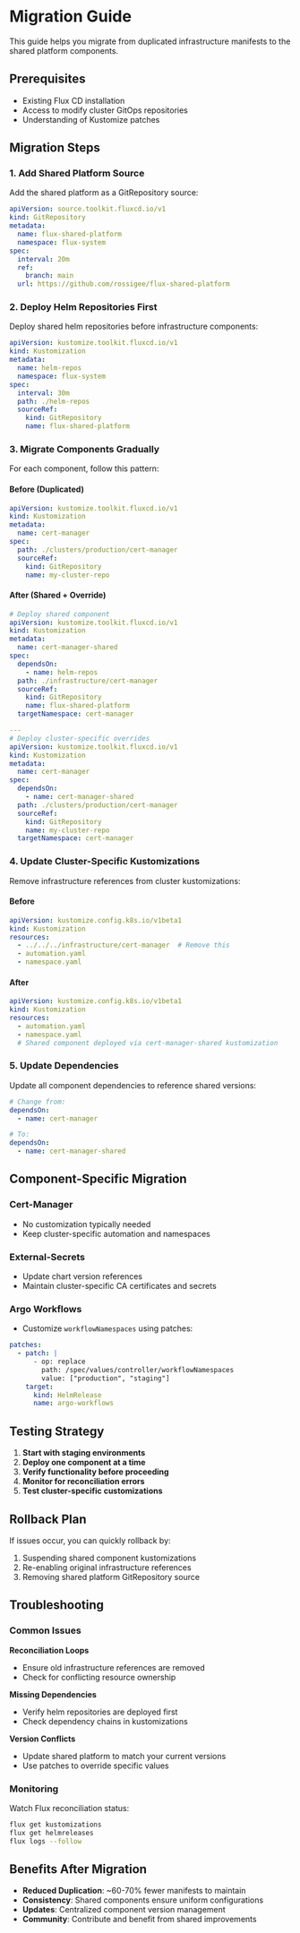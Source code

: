 # Migration Guide

This guide helps you migrate from duplicated infrastructure manifests to the shared platform components.

## Prerequisites

- Existing Flux CD installation
- Access to modify cluster GitOps repositories
- Understanding of Kustomize patches

## Migration Steps

### 1. Add Shared Platform Source

Add the shared platform as a GitRepository source:

```yaml
apiVersion: source.toolkit.fluxcd.io/v1
kind: GitRepository
metadata:
  name: flux-shared-platform
  namespace: flux-system
spec:
  interval: 20m
  ref:
    branch: main
  url: https://github.com/rossigee/flux-shared-platform
```

### 2. Deploy Helm Repositories First

Deploy shared helm repositories before infrastructure components:

```yaml
apiVersion: kustomize.toolkit.fluxcd.io/v1
kind: Kustomization
metadata:
  name: helm-repos
  namespace: flux-system
spec:
  interval: 30m
  path: ./helm-repos
  sourceRef:
    kind: GitRepository
    name: flux-shared-platform
```

### 3. Migrate Components Gradually

For each component, follow this pattern:

#### Before (Duplicated)
```yaml
apiVersion: kustomize.toolkit.fluxcd.io/v1
kind: Kustomization
metadata:
  name: cert-manager
spec:
  path: ./clusters/production/cert-manager
  sourceRef:
    kind: GitRepository
    name: my-cluster-repo
```

#### After (Shared + Override)
```yaml
# Deploy shared component
apiVersion: kustomize.toolkit.fluxcd.io/v1
kind: Kustomization
metadata:
  name: cert-manager-shared
spec:
  dependsOn:
    - name: helm-repos
  path: ./infrastructure/cert-manager
  sourceRef:
    kind: GitRepository
    name: flux-shared-platform
  targetNamespace: cert-manager

---
# Deploy cluster-specific overrides
apiVersion: kustomize.toolkit.fluxcd.io/v1
kind: Kustomization
metadata:
  name: cert-manager
spec:
  dependsOn:
    - name: cert-manager-shared
  path: ./clusters/production/cert-manager
  sourceRef:
    kind: GitRepository
    name: my-cluster-repo
  targetNamespace: cert-manager
```

### 4. Update Cluster-Specific Kustomizations

Remove infrastructure references from cluster kustomizations:

#### Before
```yaml
apiVersion: kustomize.config.k8s.io/v1beta1
kind: Kustomization
resources:
  - ../../../infrastructure/cert-manager  # Remove this
  - automation.yaml
  - namespace.yaml
```

#### After
```yaml
apiVersion: kustomize.config.k8s.io/v1beta1
kind: Kustomization
resources:
  - automation.yaml
  - namespace.yaml
  # Shared component deployed via cert-manager-shared kustomization
```

### 5. Update Dependencies

Update all component dependencies to reference shared versions:

```yaml
# Change from:
dependsOn:
  - name: cert-manager

# To:
dependsOn:
  - name: cert-manager-shared
```

## Component-Specific Migration

### Cert-Manager
- No customization typically needed
- Keep cluster-specific automation and namespaces

### External-Secrets
- Update chart version references
- Maintain cluster-specific CA certificates and secrets

### Argo Workflows
- Customize `workflowNamespaces` using patches:

```yaml
patches:
  - patch: |
      - op: replace
        path: /spec/values/controller/workflowNamespaces
        value: ["production", "staging"]
    target:
      kind: HelmRelease
      name: argo-workflows
```

## Testing Strategy

1. **Start with staging environments**
2. **Deploy one component at a time**
3. **Verify functionality before proceeding**
4. **Monitor for reconciliation errors**
5. **Test cluster-specific customizations**

## Rollback Plan

If issues occur, you can quickly rollback by:

1. Suspending shared component kustomizations
2. Re-enabling original infrastructure references
3. Removing shared platform GitRepository source

## Troubleshooting

### Common Issues

**Reconciliation Loops**
- Ensure old infrastructure references are removed
- Check for conflicting resource ownership

**Missing Dependencies**
- Verify helm repositories are deployed first
- Check dependency chains in kustomizations

**Version Conflicts**
- Update shared platform to match your current versions
- Use patches to override specific values

### Monitoring

Watch Flux reconciliation status:

```bash
flux get kustomizations
flux get helmreleases
flux logs --follow
```

## Benefits After Migration

- **Reduced Duplication**: ~60-70% fewer manifests to maintain
- **Consistency**: Shared components ensure uniform configurations
- **Updates**: Centralized component version management
- **Community**: Contribute and benefit from shared improvements